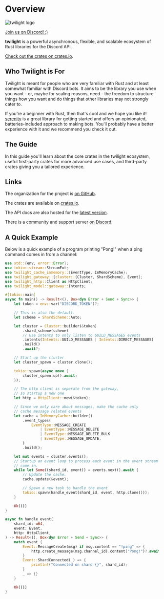 # Overview

<img
  src="https://raw.githubusercontent.com/twilight-rs/twilight/trunk/logo.png"
  alt="twilight logo"
/>

[Join us on Discord! :)][server]

**twilight** is a powerful asynchronous, flexible, and scalable ecosystem of
Rust libraries for the Discord API.

[Check out the crates on crates.io][crates.io].

## Who Twilight is For

Twilight is meant for people who are very familiar with Rust and at least
somewhat familiar with Discord bots. It aims to be the library you use when you
want - or, maybe for scaling reasons, need - the freedom to structure things
how you want and do things that other libraries may not strongly cater to.

If you're a beginner with Rust, then that's cool and we hope you like it!
[serenity] is a great library for getting started and offers an opinionated,
batteries-included approach to making bots. You'll probably have a better
experience with it and we recommend you check it out.

## The Guide

In this guide you'll learn about the core crates in the twilight ecosystem,
useful first-party crates for more advanced use cases, and third-party crates
giving you a tailored experience.

## Links

The organization for the project is [on GitHub][github].

The crates are available on [crates.io].

The API docs are also hosted for the [latest version][docs:latest].

There is a community and support server [on Discord][server].

## A Quick Example

Below is a quick example of a program printing "Pong!" when a ping command comes
in from a channel:

```rust
use std::{env, error::Error};
use tokio::stream::StreamExt;
use twilight_cache_inmemory::{EventType, InMemoryCache};
use twilight_gateway::{cluster::{Cluster, ShardScheme}, Event};
use twilight_http::Client as HttpClient;
use twilight_model::gateway::Intents;

#[tokio::main]
async fn main() -> Result<(), Box<dyn Error + Send + Sync>> {
    let token = env::var("DISCORD_TOKEN")?;

    // This is also the default.
    let scheme = ShardScheme::Auto;

    let cluster = Cluster::builder(&token)
        .shard_scheme(scheme)
        // Use intents to only listen to GUILD_MESSAGES events
        .intents(Intents::GUILD_MESSAGES | Intents::DIRECT_MESSAGES)
        .build()
        .await?;

    // Start up the cluster
    let cluster_spawn = cluster.clone();

    tokio::spawn(async move {
        cluster_spawn.up().await;
    });

    // The http client is seperate from the gateway,
    // so startup a new one
    let http = HttpClient::new(&token);

    // Since we only care about messages, make the cache only
    // cache message related events
    let cache = InMemoryCache::builder()
        .event_types(
            EventType::MESSAGE_CREATE
                | EventType::MESSAGE_DELETE
                | EventType::MESSAGE_DELETE_BULK
                | EventType::MESSAGE_UPDATE,
        )
        .build();

    let mut events = cluster.events();
    // Startup an event loop to process each event in the event stream as they
    // come in.
    while let Some((shard_id, event)) = events.next().await {
        // Update the cache.
        cache.update(&event);

        // Spawn a new task to handle the event
        tokio::spawn(handle_event(shard_id, event, http.clone()));
    }

    Ok(())
}

async fn handle_event(
    shard_id: u64,
    event: Event,
    http: HttpClient,
) -> Result<(), Box<dyn Error + Send + Sync>> {
    match event {
        Event::MessageCreate(msg) if msg.content == "!ping" => {
            http.create_message(msg.channel_id).content("Pong!")?.await?;
        }
        Event::ShardConnected(_) => {
            println!("Connected on shard {}", shard_id);
        }
        _ => {}
    }

    Ok(())
}
```

[crates.io]: https://crates.io/teams/github:twilight-rs:core
[docs:latest]: https://api.twilight.rs
[github]: https://github.com/twilight-rs
[serenity]: https://crates.io/crates/serenity
[server]: https://discord.gg/7jj8n7D

